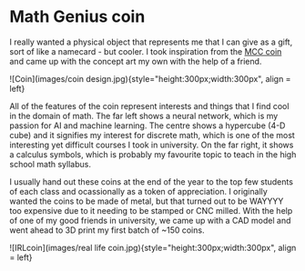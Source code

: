 # Math Genius coin

I really wanted a physical object that represents me that I can give as a gift, sort of like a namecard - but cooler. I took inspiration from the [MCC coin](https://twitter.com/MCChampionship_/status/1251631949975826433) and came up with the concept art my own with the help of a friend. 

![Coin](images/coin design.jpg){style="height:300px;width:300px", align = left}

All of the features of the coin represent interests and things that I find cool in the domain of math. The far left shows a neural network, which is my passion for AI and machine learning. The centre shows a hypercube (4-D cube) and it signifies my interest for discrete math, which is one of the most interesting yet difficult courses I took in university. On the far right, it shows a calculus symbols, which is probably my favourite topic to teach in the high school math syllabus.

I usually hand out these coins at the end of the year to the top few students of each class and ocassionally as a token of appreciation. I originally wanted the coins to be made of metal, but that turned out to be WAYYYY too expensive due to it needing to be stamped or CNC milled. With the help of one of my good friends in university, we came up with a CAD model and went ahead to 3D print my first batch of ~150 coins.

![IRLcoin](images/real life coin.jpg){style="height:300px;width:300px", align = left}